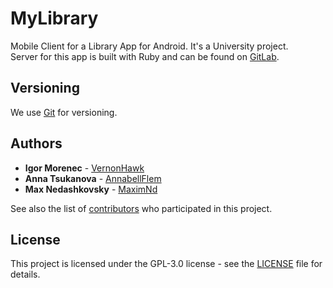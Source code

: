 # MyLibrary

Mobile Client for a Library App for Android. It's a University project.  
Server for this app is built with Ruby and can be found on [GitLab](https://gitlab.com/pavlozahozhenko/ruby-course-2019/tree/team-u_project-dev/students/team-u).

## Versioning

We use [Git](https://git-scm.com) for versioning.

## Authors

- **Igor Morenec** - [VernonHawk](https://github.com/VernonHawk)
- **Anna Tsukanova** - [AnnabellFlem](https://github.com/AnnabellFlem)
- **Max Nedashkovsky** - [MaximNd](https://github.com/MaximNd)

See also the list of [contributors](https://github.com/VernonHawk/MyLibrary/contributors) who participated in this project.

## License

This project is licensed under the GPL-3.0 license - see the [LICENSE](LICENSE) file for details.
